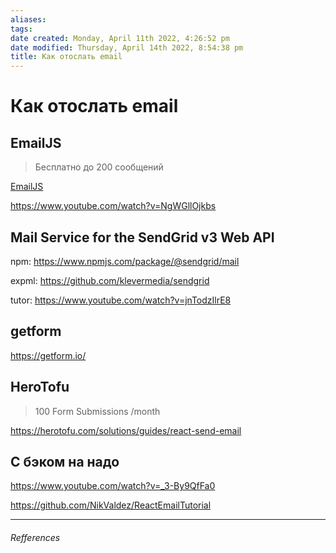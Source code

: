 ```yaml
---
aliases: 
tags: 
date created: Monday, April 11th 2022, 4:26:52 pm
date modified: Thursday, April 14th 2022, 8:54:38 pm
title: Как отослать email
---
```


# Как отослать email

##  EmailJS

> Бесплатно до 200 сообщений

[EmailJS](https://www.emailjs.com/)

https://www.youtube.com/watch?v=NgWGllOjkbs

## Mail Service for the SendGrid v3 Web API

npm: https://www.npmjs.com/package/@sendgrid/mail

expml: https://github.com/klevermedia/sendgrid

tutor: https://www.youtube.com/watch?v=jnTodzIlrE8

## getform

https://getform.io/

## HeroTofu

>100 Form Submissions /month

https://herotofu.com/solutions/guides/react-send-email

## С бэком на надо

https://www.youtube.com/watch?v=_3-By9QfFa0

https://github.com/NikValdez/ReactEmailTutorial

---

###### Refferences
